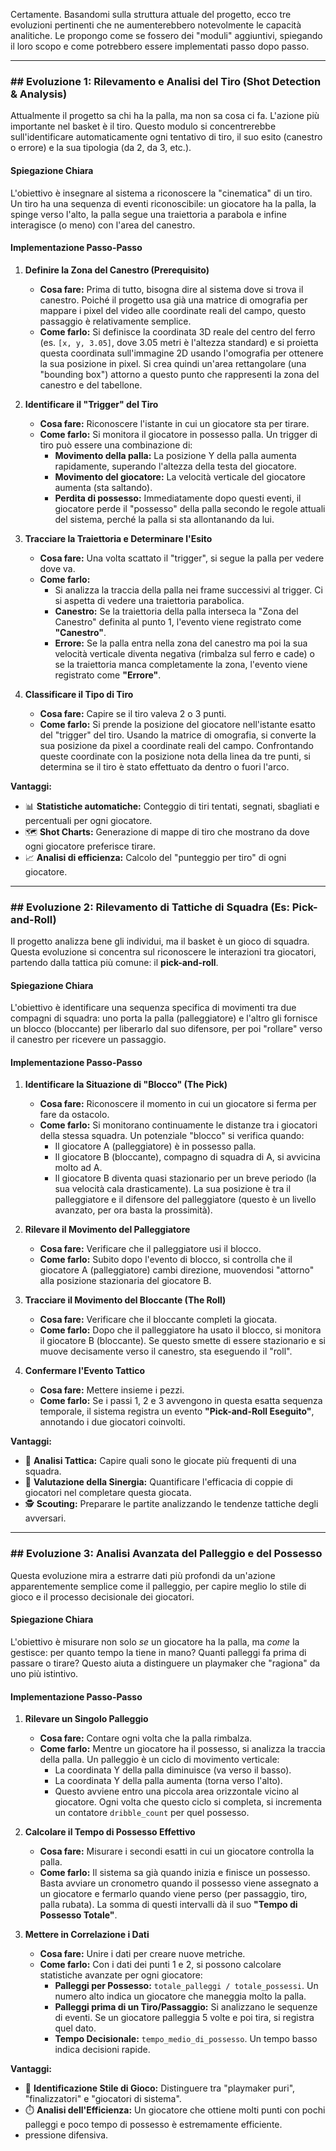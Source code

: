 Certamente. Basandomi sulla struttura attuale del progetto, ecco tre evoluzioni pertinenti che ne aumenterebbero notevolmente le capacità analitiche. Le propongo come se fossero dei "moduli" aggiuntivi, spiegando il loro scopo e come potrebbero essere implementati passo dopo passo.

---

### ## Evoluzione 1: Rilevamento e Analisi del Tiro (Shot Detection & Analysis)

Attualmente il progetto sa chi ha la palla, ma non sa cosa ci fa. L'azione più importante nel basket è il tiro. Questo modulo si concentrerebbe sull'identificare automaticamente ogni tentativo di tiro, il suo esito (canestro o errore) e la sua tipologia (da 2, da 3, etc.).

#### Spiegazione Chiara

L'obiettivo è insegnare al sistema a riconoscere la "cinematica" di un tiro. Un tiro ha una sequenza di eventi riconoscibile: un giocatore ha la palla, la spinge verso l'alto, la palla segue una traiettoria a parabola e infine interagisce (o meno) con l'area del canestro.

#### Implementazione Passo-Passo

1.  **Definire la Zona del Canestro (Prerequisito)**
    * **Cosa fare:** Prima di tutto, bisogna dire al sistema dove si trova il canestro. Poiché il progetto usa già una matrice di omografia per mappare i pixel del video alle coordinate reali del campo, questo passaggio è relativamente semplice.
    * **Come farlo:** Si definisce la coordinata 3D reale del centro del ferro (es. `[x, y, 3.05]`, dove 3.05 metri è l'altezza standard) e si proietta questa coordinata sull'immagine 2D usando l'omografia per ottenere la sua posizione in pixel. Si crea quindi un'area rettangolare (una "bounding box") attorno a questo punto che rappresenti la zona del canestro e del tabellone.

2.  **Identificare il "Trigger" del Tiro**
    * **Cosa fare:** Riconoscere l'istante in cui un giocatore sta per tirare.
    * **Come farlo:** Si monitora il giocatore in possesso palla. Un trigger di tiro può essere una combinazione di:
        * **Movimento della palla:** La posizione Y della palla aumenta rapidamente, superando l'altezza della testa del giocatore.
        * **Movimento del giocatore:** La velocità verticale del giocatore aumenta (sta saltando).
        * **Perdita di possesso:** Immediatamente dopo questi eventi, il giocatore perde il "possesso" della palla secondo le regole attuali del sistema, perché la palla si sta allontanando da lui.

3.  **Tracciare la Traiettoria e Determinare l'Esito**
    * **Cosa fare:** Una volta scattato il "trigger", si segue la palla per vedere dove va.
    * **Come farlo:**
        * Si analizza la traccia della palla nei frame successivi al trigger. Ci si aspetta di vedere una traiettoria parabolica.
        * **Canestro:** Se la traiettoria della palla interseca la "Zona del Canestro" definita al punto 1, l'evento viene registrato come **"Canestro"**.
        * **Errore:** Se la palla entra nella zona del canestro ma poi la sua velocità verticale diventa negativa (rimbalza sul ferro e cade) o se la traiettoria manca completamente la zona, l'evento viene registrato come **"Errore"**.

4.  **Classificare il Tipo di Tiro**
    * **Cosa fare:** Capire se il tiro valeva 2 o 3 punti.
    * **Come farlo:** Si prende la posizione del giocatore nell'istante esatto del "trigger" del tiro. Usando la matrice di omografia, si converte la sua posizione da pixel a coordinate reali del campo. Confrontando queste coordinate con la posizione nota della linea da tre punti, si determina se il tiro è stato effettuato da dentro o fuori l'arco.

**Vantaggi:**
* 📊 **Statistiche automatiche:** Conteggio di tiri tentati, segnati, sbagliati e percentuali per ogni giocatore.
* 🗺️ **Shot Charts:** Generazione di mappe di tiro che mostrano da dove ogni giocatore preferisce tirare.
* 📈 **Analisi di efficienza:** Calcolo del "punteggio per tiro" di ogni giocatore.

---

### ## Evoluzione 2: Rilevamento di Tattiche di Squadra (Es: Pick-and-Roll)

Il progetto analizza bene gli individui, ma il basket è un gioco di squadra. Questa evoluzione si concentra sul riconoscere le interazioni tra giocatori, partendo dalla tattica più comune: il **pick-and-roll**.

#### Spiegazione Chiara

L'obiettivo è identificare una sequenza specifica di movimenti tra due compagni di squadra: uno porta la palla (palleggiatore) e l'altro gli fornisce un blocco (bloccante) per liberarlo dal suo difensore, per poi "rollare" verso il canestro per ricevere un passaggio.

#### Implementazione Passo-Passo

1.  **Identificare la Situazione di "Blocco" (The Pick)**
    * **Cosa fare:** Riconoscere il momento in cui un giocatore si ferma per fare da ostacolo.
    * **Come farlo:** Si monitorano continuamente le distanze tra i giocatori della stessa squadra. Un potenziale "blocco" si verifica quando:
        * Il giocatore A (palleggiatore) è in possesso palla.
        * Il giocatore B (bloccante), compagno di squadra di A, si avvicina molto ad A.
        * Il giocatore B diventa quasi stazionario per un breve periodo (la sua velocità cala drasticamente). La sua posizione è tra il palleggiatore e il difensore del palleggiatore (questo è un livello avanzato, per ora basta la prossimità).

2.  **Rilevare il Movimento del Palleggiatore**
    * **Cosa fare:** Verificare che il palleggiatore usi il blocco.
    * **Come farlo:** Subito dopo l'evento di blocco, si controlla che il giocatore A (palleggiatore) cambi direzione, muovendosi "attorno" alla posizione stazionaria del giocatore B.

3.  **Tracciare il Movimento del Bloccante (The Roll)**
    * **Cosa fare:** Verificare che il bloccante completi la giocata.
    * **Come farlo:** Dopo che il palleggiatore ha usato il blocco, si monitora il giocatore B (bloccante). Se questo smette di essere stazionario e si muove decisamente verso il canestro, sta eseguendo il "roll".

4.  **Confermare l'Evento Tattico**
    * **Cosa fare:** Mettere insieme i pezzi.
    * **Come farlo:** Se i passi 1, 2 e 3 avvengono in questa esatta sequenza temporale, il sistema registra un evento **"Pick-and-Roll Eseguito"**, annotando i due giocatori coinvolti.

**Vantaggi:**
* 🧠 **Analisi Tattica:** Capire quali sono le giocate più frequenti di una squadra.
* 🤝 **Valutazione della Sinergia:** Quantificare l'efficacia di coppie di giocatori nel completare questa giocata.
* 🕵️ **Scouting:** Preparare le partite analizzando le tendenze tattiche degli avversari.

---

### ## Evoluzione 3: Analisi Avanzata del Palleggio e del Possesso

Questa evoluzione mira a estrarre dati più profondi da un'azione apparentemente semplice come il palleggio, per capire meglio lo stile di gioco e il processo decisionale dei giocatori.

#### Spiegazione Chiara

L'obiettivo è misurare non solo *se* un giocatore ha la palla, ma *come* la gestisce: per quanto tempo la tiene in mano? Quanti palleggi fa prima di passare o tirare? Questo aiuta a distinguere un playmaker che "ragiona" da uno più istintivo.

#### Implementazione Passo-Passo

1.  **Rilevare un Singolo Palleggio**
    * **Cosa fare:** Contare ogni volta che la palla rimbalza.
    * **Come farlo:** Mentre un giocatore ha il possesso, si analizza la traccia della palla. Un palleggio è un ciclo di movimento verticale:
        * La coordinata Y della palla diminuisce (va verso il basso).
        * La coordinata Y della palla aumenta (torna verso l'alto).
        * Questo avviene entro una piccola area orizzontale vicino al giocatore.
        Ogni volta che questo ciclo si completa, si incrementa un contatore `dribble_count` per quel possesso.

2.  **Calcolare il Tempo di Possesso Effettivo**
    * **Cosa fare:** Misurare i secondi esatti in cui un giocatore controlla la palla.
    * **Come farlo:** Il sistema sa già quando inizia e finisce un possesso. Basta avviare un cronometro quando il possesso viene assegnato a un giocatore e fermarlo quando viene perso (per passaggio, tiro, palla rubata). La somma di questi intervalli dà il suo **"Tempo di Possesso Totale"**.

3.  **Mettere in Correlazione i Dati**
    * **Cosa fare:** Unire i dati per creare nuove metriche.
    * **Come farlo:** Con i dati dei punti 1 e 2, si possono calcolare statistiche avanzate per ogni giocatore:
        * **Palleggi per Possesso:** `totale_palleggi / totale_possessi`. Un numero alto indica un giocatore che maneggia molto la palla.
        * **Palleggi prima di un Tiro/Passaggio:** Si analizzano le sequenze di eventi. Se un giocatore palleggia 5 volte e poi tira, si registra quel dato.
        * **Tempo Decisionale:** `tempo_medio_di_possesso`. Un tempo basso indica decisioni rapide.

**Vantaggi:**
* 👤 **Identificazione Stile di Gioco:** Distinguere tra "playmaker puri", "finalizzatori" e "giocatori di sistema".
* ⏱️ **Analisi dell'Efficienza:** Un giocatore che ottiene molti punti con pochi palleggi e poco tempo di possesso è estremamente efficiente.
* pressione difensiva.